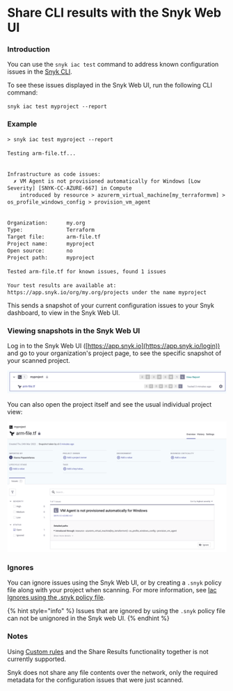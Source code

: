 # Share CLI results with the Snyk Web UI

### Introduction

You can use the `snyk iac test` command to address known configuration issues in the [Snyk CLI](../../snyk-cli/).

To see these issues displayed in the Snyk Web UI, run the following CLI command:

`snyk iac test myproject --report`&#x20;

### Example

```
> snyk iac test myproject --report

Testing arm-file.tf...


Infrastructure as code issues:
  ✗ VM Agent is not provisioned automatically for Windows [Low Severity] [SNYK-CC-AZURE-667] in Compute
    introduced by resource > azurerm_virtual_machine[my_terraformvm] > os_profile_windows_config > provision_vm_agent


Organization:      my.org
Type:              Terraform
Target file:       arm-file.tf
Project name:      myproject
Open source:       no
Project path:      myproject

Tested arm-file.tf for known issues, found 1 issues

Your test results are available at: https://app.snyk.io/org/my.org/projects under the name myproject
```

This sends a snapshot of your current configuration issues to your Snyk dashboard, to view in the Snyk Web UI.&#x20;

### Viewing snapshots in the Snyk Web UI

Log in to the Snyk Web UI ([https://app.snyk.io](https://app.snyk.io/login)) and go to your organization's project page, to see the specific snapshot of your scanned project.

![Newly scanned project in the projects page](<../../.gitbook/assets/image (88).png>)

You can also open the project itself and see the usual individual project view:

![individual project view](<../../.gitbook/assets/image (86).png>)

### **Ignores**

You can ignore issues using the Snyk Web UI, or by creating a `.snyk` policy file along with your project when scanning. For more information, see [Iac Ignores using the .snyk policy file](snyk-cli-for-infrastructure-as-code/iac-ignores-using-the-.snyk-policy-file.md).

{% hint style="info" %}
&#x20;Issues that are ignored by using the `.snyk` policy file can not be unignored in the Snyk web UI.
{% endhint %}

### **Notes**

Using [Custom rules](custom-rules/) and the Share Results functionality together is not currently supported.

Snyk does not share any file contents over the network, only the required metadata for the configuration issues that were just scanned.
